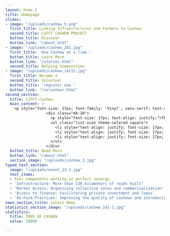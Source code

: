 ```yaml
---
layout: home_1
title: Homepage
slides:
- image: "/uploads/cashew_5.png"
  first_title: Linking Infrastructures and Farmers to Cashew
  second_title: LIFFT CASHEW PROJECT
  button_title: Discover
  button_link: "/about.html"
- image: "/uploads/cashew_261.jpg"
  first_title: 'One Cashew at a time '
  button_title: Learn More
  button_link: "/stories.html"
  second_title: Helping Communities
- image: "/uploads/cashew_14111.jpg"
  first_title: Become a
  second_title: Volunteer
  button_title: 'register now '
  button_link: "/volunteer.html"
second_section:
  title: LIFFT-Cashew
  main_content: |-
    <p style="font-size: 17px; font-family: 'Vinyl', sans-serif; text-align: justify;" class="pr-15">This is a 6-year program (2017-2023) funded by USDA to enhance the production and trade of cashews in local and international markets. The target areas are the cashew growing regions of Senegal, The Gambia and Guinea-Bissau.</p>
                  <div class="mb-20">
                    <p style="font-size: 17px; text-align: justify;">The project works around three objectives which are:</p>
                    <ul class="list-icon theme-colored square">
                      <li style="text-align: justify; font-size: 17px; "><i class="fa fa-hand-o-right"></i>Increase or maintain quality of RCN outturn in 52-54 lbs;</li>
                      <li style="text-align: justify; font-size: 17px; "><i class="fa fa-hand-o-right"></i>Strengthen cooperatives and sale up to 50% by organizing sales;</li>
                      <li style="text-align: justify; font-size: 17px; "><i class="fa fa-hand-o-right"></i>Increase processing of RCN to additional 30000 tons locally.</li>
                    </ul>
                  </div>
  button_title: Read More
  button_link: "/about.html"
  section_image: "/uploads/cashew_2.jpg"
typed_text_section:
  image: "/uploads/event_12-1.jpg"
  text_items:
  - Four components working in perfect synergy
  - 'Infrastructure: More than 130 kilometers of roads built'
  - 'Market Access: Organizing collective sales and commercialization'
  - 'Access to finance: Facilitating private investment and loans'
  - 'On-Farm Practices: Improving the quality of cashews and introducing organic certification'
news_section_title: Latest News
statistics_section_image: "/uploads/cashew_141-1.jpg"
statistics:
  title: TONS OF CASHEW
  value: 10000

---
```

